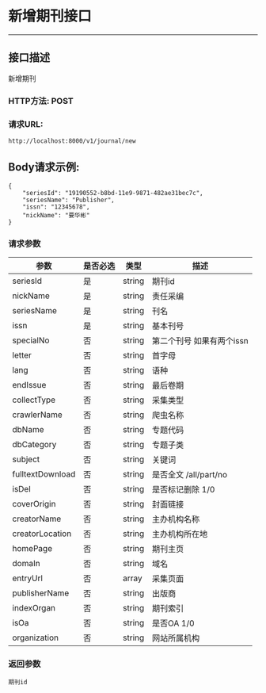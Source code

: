 # 新增期刊接口

------

## 接口描述
新增期刊


### HTTP方法: POST

### 请求URL: 
    http://localhost:8000/v1/journal/new

## Body请求示例:

    {
    	"seriesId": "19190552-b8bd-11e9-9871-482ae31bec7c",
    	"seriesName": "Publisher",
    	"issn": "12345678",
    	"nickName": "要华彬"
    }
### 请求参数

|参数|是否必选|类型|描述
|-|-|-|-
|seriesId|是	|string	|期刊id
|nickName|是	|string	|责任采编
|seriesName|是|string|刊名
|issn|是	|string	|基本刊号
specialNo|否|string|第二个刊号 如果有两个issn
|letter|否|string|首字母
|lang|否|string|语种
|endIssue|否|string|最后卷期
|collectType|否|string|采集类型
|crawlerName|否|string|爬虫名称
|dbName|否|string|专题代码
|dbCategory|否|string|专题子类 
|subject|否|string|关键词
|fulltextDownload|否|string|是否全文 /all/part/no
|isDel|否|string|是否标记删除  1/0
|coverOrigin|否|string|封面链接
|creatorName|否|string|主办机构名称
|creatorLocation|否|string|主办机构所在地 
|homePage|否|string|期刊主页
|domaIn|否|string|域名
|entryUrl|否|array|采集页面
|publisherName|否|string|出版商
|indexOrgan|否|string|期刊索引
|isOa|否|string|是否OA  1/0
|organization|否|string|网站所属机构

    
### 返回参数
    期刊id





